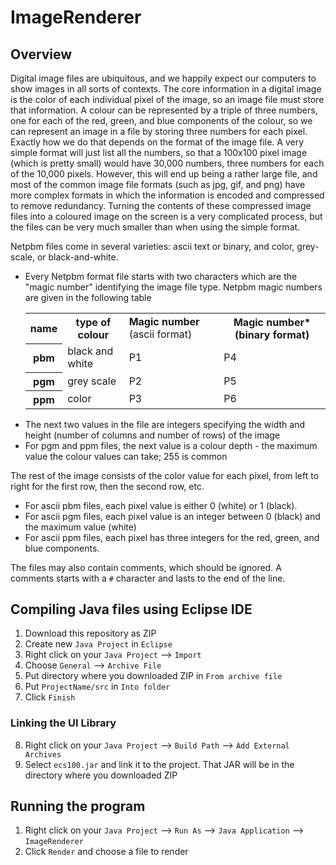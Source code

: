 # ImageRenderer

## Overview

Digital image files are ubiquitous, and we happily expect our computers to show images in all sorts of contexts. The core information in a digital image is the color of each individual pixel of the image, so an image file must store that information. A colour can be represented by a triple of three numbers, one for each of the red, green, and blue components of the colour, so we can represent an image in a file by storing three numbers for each pixel. Exactly how we do that depends on the format of the image file. A very simple format will just list all the numbers, so that a 100x100 pixel image (which is pretty small) would have 30,000 numbers, three numbers for each of the 10,000 pixels. However, this will end up being a rather large file, and most of the common image file formats (such as jpg, gif, and png) have more complex formats in which the information is encoded and compressed to remove redundancy. Turning the contents of these compressed image files into a coloured image on the screen is a very complicated process, but the files can be very much smaller than when using the simple format.

Netpbm files come in several varieties: ascii text or binary, and color, grey-scale, or black-and-white.

- Every Netpbm format file starts with two characters which are the "magic number" identifying the image file type. Netpbm magic numbers are given in the following table
  <table> 
	<tbody>
		<tr class="foswikiTableOdd">
			<th> name </th>
			<th> type of colour </th>
			<td> <strong>Magic number</strong> (ascii format) </td>
			<th> Magic number* (binary format) </th>
		</tr>
		<tr>
			<th> pbm </th>
			<td> black and white </td>
			<td> P1 </td>
			<td> P4 </td>
		</tr>
		<tr>
			<th> pgm </th>
			<td> grey scale </td>
			<td> P2 </td>
			<td> P5 </td>
		</tr>
		<tr>
			<th> ppm </th>
			<td> color </td>
			<td> P3 </td>
			<td> P6 </td>
		</tr>
	</tbody> </table>
- The next two values in the file are integers specifying the width and height (number of columns and number of rows) of the image
- For pgm and ppm files, the next value is a colour depth - the maximum value the colour values can take; 255 is common

The rest of the image consists of the color value for each pixel, from left to right for the first row, then the second row, etc.

- For ascii pbm files, each pixel value is either 0 (white) or 1 (black).
- For ascii pgm files, each pixel value is an integer between 0 (black) and the maximum value (white)
- For ascii ppm files, each pixel has three integers for the red, green, and blue components.

The files may also contain comments, which should be ignored. A comments starts with a `#` character and lasts to the end of the line.

## Compiling Java files using Eclipse IDE

1. Download this repository as ZIP
2. Create new `Java Project` in `Eclipse`
3. Right click on your `Java Project` --> `Import`
4. Choose `General` --> `Archive File`
5. Put directory where you downloaded ZIP in `From archive file`
6. Put `ProjectName/src` in `Into folder`
7. Click `Finish`

### Linking the UI Library

8. Right click on your `Java Project` --> `Build Path` --> `Add External Archives`
9. Select `ecs100.jar` and link it to the project. That JAR will be in the directory where you downloaded ZIP

## Running the program

1. Right click on your `Java Project` --> `Run As` --> `Java Application` --> `ImageRenderer`
2. Click `Render` and choose a file to render
